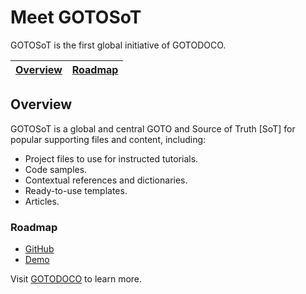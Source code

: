 # Meet GOTOSoT
GOTOSoT is the first global initiative of GOTODOCO.

| [Overview](#overview) |[Roadmap](#roadmap) |
| --| --|

## Overview

GOTOSoT is a global and central GOTO and Source of Truth [SoT] for popular supporting files and content, including:
- Project files to use for instructed tutorials.
- Code samples.
- Contextual references and dictionaries.
- Ready-to-use templates.
- Articles.

### Roadmap 
- [GitHub](https://github.com/orgs/GOTOSoT/projects/2/views/1)
- [Demo](https://demos.gotodoco.com/gotosot)


Visit [GOTODOCO](https://gotodoco.com) to learn more.
